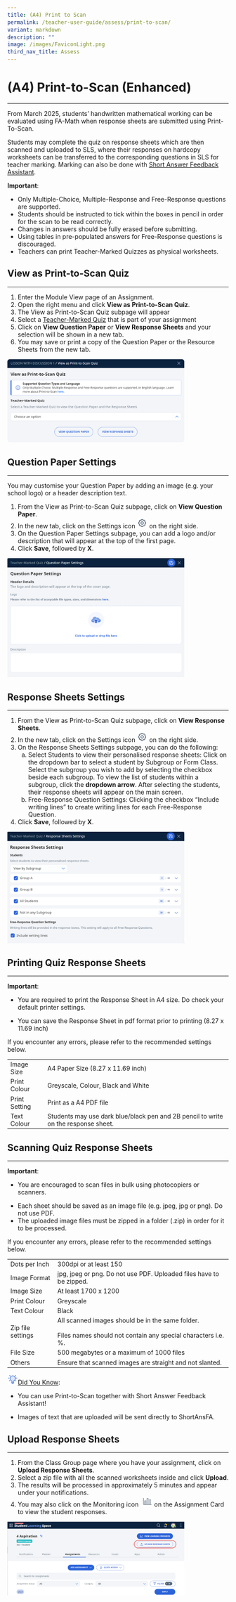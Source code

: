 ```yaml
---
title: (A4) Print to Scan
permalink: /teacher-user-guide/assess/print-to-scan/
variant: markdown
description: ""
image: /images/FaviconLight.png
third_nav_title: Assess
---
```

<h1>(A4) Print-to-Scan (Enhanced)</h1><hr>
<p>From March 2025, students’ handwritten mathematical working can be evaluated using FA-Math when response sheets are submitted using Print-To-Scan.</p>
<p>Students may complete the quiz on response sheets which are then scanned and uploaded to SLS, where their responses on hardcopy worksheets can be transferred to the corresponding questions in SLS for teacher marking. Marking can also be done with <a target="_blank" href="/teacher-user-guide/assess/add-short-answer-feedback-assistant/"> Short Answer Feedback Assistant</a>.</p>
<p><b>Important</b>: </p><ul>
<li>Only Multiple-Choice, Multiple-Response and Free-Response questions are supported.</li>
<li>Students should be instructed to tick within the boxes in pencil in order for the scan to be read correctly.</li>
<li>Changes in answers should be fully erased before submitting.</li>
<li>Using tables in pre-populated answers for Free-Response questions is discouraged.</li>
	<li>Teachers can print Teacher-Marked Quizzes as physical worksheets.</li>
</ul>
<p></p>
<h2>View as Print-to-Scan Quiz</h2>
<hr>
<ol>
<li>Enter the Module View page of an Assignment.</li>
<li>Open the right menu and click <strong>View as Print-to-Scan Quiz</strong>.</li>
<li>The View as Print-to-Scan Quiz subpage will appear</li>
<li>Select a <a target="_blank" href="/teacher-user-guide/assess/mark-teacher-marked-quizzes/">Teacher-Marked Quiz</a> that is part of your assignment</li>
<li>Click on <strong>View Question Paper</strong> or <strong>View Response Sheets</strong> and your selection will be shown in a new tab.</li>
<li>You may save or print a copy of the Question Paper or the Resource Sheets from the new tab.</li>
</ol>
<img alt="Print-to-Scan" style="width: 80%;" src="/images/2Teacher/AS_Printtoscan.png">
<h2>Question Paper Settings</h2>
<hr>
<p>You may customise your Question Paper by adding an image (e.g. your school logo) or a header description text.</p>
<ol>
<li>From the View as Print-to-Scan Quiz subpage, click on <strong>View Question Paper</strong>.</li>
<li>In the new tab, click on the Settings icon <img style="width:1.5rem; display: inline;" src="/images/Icons/Settings24.svg"> on the right side.</li>
<li>On the Question Paper Settings subpage, you can add a logo and/or description that will appear at the top of the first page.</li>
<li>Click <strong>Save</strong>, followed by <strong>X</strong>.</li>
</ol>
<img alt="Print-to-Scan" style="width: 80%;" src="/images/2Teacher/AS_Printtoscan2.png">
<h2>Response Sheets Settings</h2>
<hr>
<ol>
<li>From the View as Print-to-Scan Quiz subpage, click on <strong>View Response Sheets</strong>.</li>
<li>In the new tab, click on the Settings icon <img style="width:1.5rem; display: inline;" src="/images/Icons/Settings24.svg"> on the right side.</li>
<li>On the Response Sheets Settings subpage, you can do the following:<ol style="list-style-type: lower-alpha"><li>Select Students to view their personalised response sheets: Click on the dropdown bar to select a student by Subgroup or Form Class. Select the subgroup you wish to add by selecting the checkbox beside each subgroup. To view the list of students within a subgroup, click the <strong>dropdown arrow</strong>. After selecting the students, their response sheets will appear on the main screen.</li>
<li>Free-Response Question Settings: Clicking the checkbox “Include writing lines” to create writing lines for each Free-Response Question.</li>
</ol>
</li>
<li>Click <strong>Save</strong>, followed by <strong>X</strong>.</li>
</ol>
<img alt="Print-to-Scan" style="width: 80%;" src="/images/2Teacher/AS_Printtoscan3.png">
<h2>Printing Quiz Response Sheets</h2>
<hr>
<p><b>Important</b>: </p>
<ul><li>
	<p>You are required to print the Response Sheet in A4 size. Do check your default printer settings.</p></li>
	<li>You can save the Response Sheet in pdf format prior to printing (8.27 x 11.69 inch)</li></ul>
<p>If you encounter any errors, please refer to the recommended settings below.</p>
<table>
<tbody>
<tr>
<td>Image Size</td>
<td>A4 Paper Size (8.27 x 11.69 inch)</td>
</tr>
<tr>
<td>Print Colour</td>
<td>Greyscale, Colour, Black and White</td>
</tr>
<tr>
<td>Print Setting</td>
<td>Print as a A4 PDF file</td>
</tr>
<tr>
<td>Text Colour</td>
<td>Students may use dark blue/black pen and 2B pencil to write on the response sheet.</td>
</tr>
</tbody>
</table>
<h2>Scanning Quiz Response Sheets</h2>
<hr>
<p><b>Important</b>: </p>
<ul><li>
	<p>You are encouraged to scan files in bulk using photocopiers or scanners.</p></li>
	<li>Each sheet should be saved as an image file (e.g. jpeg, jpg or png). Do not use PDF. </li>
	<li>The uploaded image files must be zipped in a folder (.zip) in order for it to be processed.</li></ul>
<p>If you encounter any errors, please refer to the recommended settings below.</p>
<table>
<tbody>
<tr><td>Dots per Inch</td>
<td>300dpi or at least 150</td>
</tr><tr>
<td>Image Format</td>
<td>jpg, jpeg or png. Do not use PDF. Uploaded files have to be zipped.</td>
</tr>
<tr>
<td>Image Size</td>
<td>At least 1700 x 1200</td>
</tr>
<tr>
<td>Print Colour</td>
<td>Greyscale</td>
</tr>
<tr>
<td>Text Colour</td>
<td>Black</td>
</tr>
<tr>
<td>Zip file settings</td>
<td>All scanned images should be in the same folder.<br><br>Files names should not contain any special characters i.e. %.</td>
</tr>
<tr>
<td>File Size</td>
<td>500 megabytes or a maximum of 1000 files</td>
</tr>
<tr>
<td>Others</td>
<td>Ensure that scanned images are straight and not slanted.</td>
</tr>
</tbody>
</table>
<u><img style="width:1.5rem; display: inline;" src="/images/Icons/Bulb32.svg">Did You Know</u>:
<ul><li>
	<p>You can use Print-to-Scan together with Short Answer Feedback Assistant!</p></li>
	<li>Images of text that are uploaded will be sent directly to ShortAnsFA. </li></ul>
<h2>Upload Response Sheets</h2>
<hr>
<ol>
<li>From the Class Group page where you have your assignment, click on <strong>Upload Response Sheets</strong>.</li>
<li>Select a zip file with all the scanned worksheets inside and click <strong>Upload</strong>.</li>
<li>The results will be processed in approximately 5 minutes and appear under your notifications.</li>
<li>You may also click on the Monitoring icon&nbsp; <img style="width:1.5rem; display: inline;" src="/images/Icons/Monitor.svg"> on the Assignment Card to view the student responses.</li>
</ol>
<img alt="Print-to-Scan" style="width: 80%;" src="/images/2Teacher/AS_Printtoscan4.png">